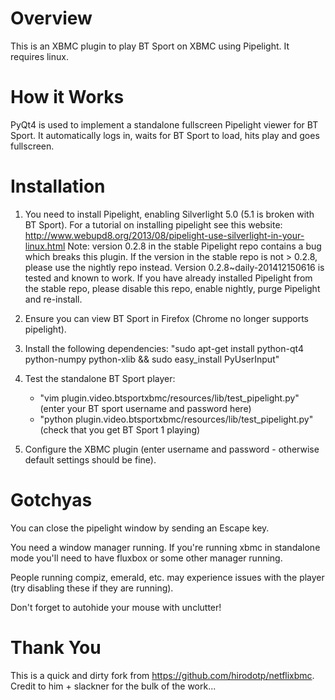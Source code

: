 Overview
========

This is an XBMC plugin to play BT Sport on XBMC using Pipelight.  It requires linux.

How it Works
============

PyQt4 is used to implement a standalone fullscreen Pipelight viewer for BT Sport.  It automatically logs in, waits for BT Sport to load, hits play and goes fullscreen.

Installation
============

1. You need to install Pipelight, enabling Silverlight 5.0 (5.1 is broken with BT Sport).  For a tutorial on installing pipelight see this website:
   http://www.webupd8.org/2013/08/pipelight-use-silverlight-in-your-linux.html
   Note: version 0.2.8 in the stable Pipelight repo contains a bug which breaks this plugin.  If the version in the stable repo is not > 0.2.8, please use the nightly repo instead.  Version 0.2.8~daily-201412150616 is tested and known to work.  If you have already installed Pipelight from the stable repo, please disable this repo, enable nightly, purge Pipelight and re-install.

2. Ensure you can view BT Sport in Firefox (Chrome no longer supports pipelight).

3. Install the following dependencies:
   "sudo apt-get install python-qt4 python-numpy python-xlib && sudo easy_install PyUserInput"

4. Test the standalone BT Sport player:
    - "vim plugin.video.btsportxbmc/resources/lib/test_pipelight.py" (enter your BT sport username and password here)
    - "python plugin.video.btsportxbmc/resources/lib/test_pipelight.py" (check that you get BT Sport 1 playing)

5. Configure the XBMC plugin (enter username and password - otherwise default settings should be fine).

Gotchyas
========

You can close the pipelight window by sending an Escape key.

You need a window manager running.  If you're running xbmc in standalone mode you'll need to have fluxbox or some other manager running.

People running compiz, emerald, etc. may experience issues with the player (try disabling these if they are running).

Don't forget to autohide your mouse with unclutter!


Thank You
=========

This is a quick and dirty fork from https://github.com/hirodotp/netflixbmc. Credit to him + slackner for the bulk of the work...
